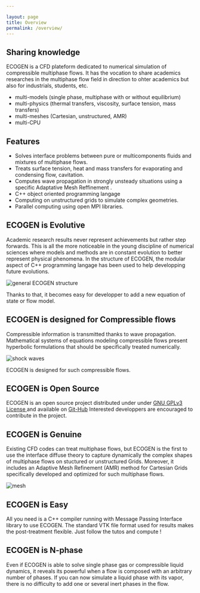 ```yaml
---

layout: page
title: Overview
permalink: /overview/
---
```

<div class="colonne">
	<aside>
		<h2> Sharing knowledge </h2>
			<p>ECOGEN is a CFD plateform dedicated to numerical simulation of compressible multiphase flows. It has the vocation to share academics researches in the multiphase flow field in direction to ohter academics but also for industrials, students, etc.
			<ul>  
				<li> multi-models (single phase, multiphase with or without equilibrium) </li>
				<li> multi-physics (thermal transfers, viscosity, surface tension, mass transfers) </li>
				<li> multi-meshes (Cartesian, unstructured, AMR) </li>
				<li> multi-CPU </li>
			</ul>
			</p>
		<h2> Features </h2>
		<ul>		
			<li> Solves interface problems between pure or multicomponents fluids and mixtures of multiphase flows. </li>
			<li> Treats surface tension, heat and mass transfers for evaporating and condensing flow, cavitation. </li>
			<li> Computes wave propagation in strongly unsteady situations using a specific Adaptative Mesh Reffinement . </li>
			<li> C++ object oriented programming langage</li>
			<li> Computing on unstructured grids to simulate complex geometries.</li>
			<li> Parallel computing using open MPI libraries. </li>			
		</ul>	
	</aside>
	<div>
		<article>
			<h2> <span class="lettre">E</span>COGEN is Evolutive </h2>
			<p>Academic research results never represent achievements but rather step forwards. This is all the more noticeable in the young discipline of numerical sciences where models and methods are in constant evolution to better represent physical phenomena. In the structure of ECOGEN, the modular aspect of C++ programming langage has been used to help developping future evolutions.</p>
			<img src="{{ "/assets/images/mainClasses.png" | prepend: site.baseurl }}" alt="general ECOGEN structure" />
			<p>Thanks to that, it becomes easy for developper to add a new equation of state or flow model.</p>
		</article>
		<article>
			<h2> E<span class="lettre">C</span>OGEN is designed for Compressible flows </h2>
			<p>Compressible information is transmitted thanks to wave propagation. Mathematical systems of equations modeling compressible flows present hyperbolic formulations that should be specifically treated numerically.</p>
			<div class="flex">
				<img src="{{ "/assets/images/shocks.png" | prepend: site.baseurl }}" alt="shock waves" />
				<p>ECOGEN is designed for such compressible flows.</p>
			</div>
		</article>
		<article>
			<h2> EC<span class="lettre">O</span>GEN is Open Source </h2>
			<p>ECOGEN is an open source project distributed under under <a href="https://www.gnu.org/licenses/gpl-3.0.en.html" target="_blank" >  GNU GPLv3 License </a> and available on <a href="https://github.com/code-mphi/ECOGEN" target="_blank" > Git-Hub</a> Interested developpers are encouraged to contribute in the project. </p>
		</article>
		<article>
			<h2> ECO<span class="lettre">G</span>EN is Genuine </h2>
			<div class="flex">
				<p>Existing CFD codes can treat multiphase flows, but ECOGEN is the first to use the interface diffuse theory to capture dynamically the complex shapes of multiphase flows on stuctured or unstructured Grids. Moreover, it includes an Adaptive Mesh Refinement (AMR) method for Cartesian Grids specifically developed and optimized for such multiphase flows.</p>
				<img src="{{ "/assets/images/maillage.png" | prepend: site.baseurl }}" alt="mesh" />
			</div>
		</article>
		<article>
			<h2> ECOG<span class="lettre">E</span>N is Easy </h2>
			<p>All you need is a C++ compiler running with Message Passing Interface library to use ECOGEN. The standard VTK file format used for results makes the post-treatment flexible. Just follow the tutos and compute !</p>
		</article>	
		<article>
			<h2> ECOGE<span class="lettre">N</span> is N-phase </h2>
			<p>Even if ECOGEN is able to solve single phase gas or compressible liquid dynamics, it reveals its powerful when a flow is composed with an arbitrary number of phases. If  you can now simulate a liquid phase with its vapor, there is no difficulty to add one or several inert phases in the flow.</p>
		</article>
	</div>
</div>
